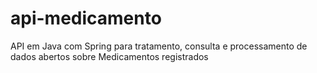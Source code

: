 # api-medicamento
API em Java com Spring para tratamento, consulta e processamento de dados abertos sobre Medicamentos registrados
